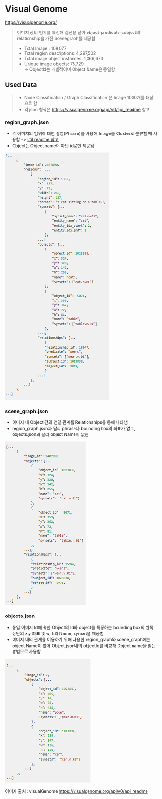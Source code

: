 # **Visual Genome**

https://visualgenome.org/
> 
> 이미지 상의 범위를 특정해 캡션을 달아 object-predicate-subject의 relationship을 가진 Scenegraph를 제공함
> - Total Image : 108,077  
> - Total region descriptions: 4,297,502  
> - Total image object instances: 1,366,673  
> - Unique image objects: 75,729  
> ⇒ ObjectId는 개별적이며 Object Name은 동일함

 
## **Used Data**
> - Node Classification / Graph Classification 은 Image 1000개를 대상으로 함  
> - 각 json 형식은 https://visualgenome.org/api/v0/api_readme 참고


### region_graph.json
- 각 이미지의 범위에 대한 설명(Phrase)를 사용해 Image를 Cluster로 분류할 때 사용함 -> [util readme  참고](https://github.com/Hanin00/Image_Retrieval/blob/73f0217105e55576bde127848e787a22f0716dc0/UtilsReadme.md)
- Object는 Object name이 아닌 id로만 제공됨  

<img src="https://github.com/Hanin00/Image_Retrieval/blob/82326deea0e8b8e4092b23ca5b8116548a6f8054/extraImages/region_graphJsonStructure.PNG">

### scene_graph.json
- 이미지 내 Object 간의 연결 관계를 Relationships를 통해 나타냄
- region_graph.json과 달리 phrase나 bounding box의 좌표가 없고, objects.json과 달리 object Name이 없음

<img src="https://github.com/Hanin00/Image_Retrieval/blob/82326deea0e8b8e4092b23ca5b8116548a6f8054/extraImages/scene_graphsJsonStructure.PNG">

### objects.json
- 동일 이미지 Id에 속한 Object의 Id와 object를 특정하는 bounding box의 왼쪽 상단의 x,y 좌표 및 w, h와 Name, synset을 제공함
- 이미지 내의 관계를 이용하기 위해 사용한 region_graph와 scene_graph에는 object Name이 없어 Object.json내의 objectId를 비교해 Object name을 얻는 방법으로 사용함

<img src="https://github.com/Hanin00/Image_Retrieval/blob/82326deea0e8b8e4092b23ca5b8116548a6f8054/extraImages/objectStructure.PNG">

이미지 출처 : visualGenome https://visualgenome.org/api/v0/api_readme
 
